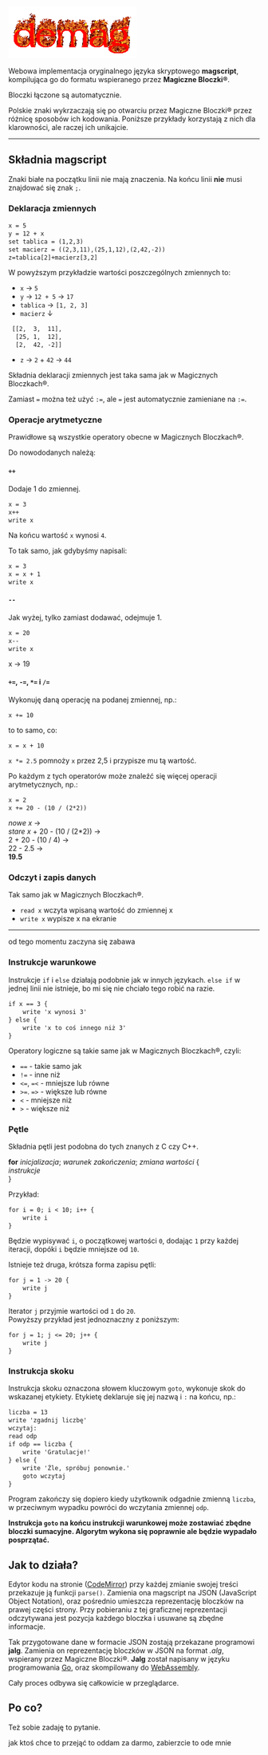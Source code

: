 ![demag](logo.gif) 

Webowa implementacja oryginalnego języka skryptowego **magscript**, kompilująca go do formatu wspieranego przez **Magiczne Bloczki®**.

Bloczki łączone są automatycznie.

Polskie znaki wykrzaczają się po otwarciu przez Magiczne Bloczki® przez różnicę sposobów ich kodowania. Poniższe przykłady korzystają z nich dla klarowności, ale raczej ich unikajcie.

---

## Składnia magscript

Znaki białe na początku linii nie mają znaczenia. Na końcu linii **nie** musi znajdować się znak `;`.

### Deklaracja zmiennych

```
x = 5
y = 12 + x
set tablica = (1,2,3)
set macierz = ((2,3,11),(25,1,12),(2,42,-2))
z=tablica[2]+macierz[3,2]
```
W powyższym przykładzie wartości poszczególnych zmiennych to:
- `x` → `5`
- `y` → `12 + 5` → `17`
- `tablica` → `[1, 2, 3]`
- `macierz` ↓  
```
 [[2,  3,  11],
  [25, 1,  12],
  [2,  42, -2]]
```
- `z` → `2` + `42` → `44`

Składnia deklaracji zmiennych jest taka sama jak w Magicznych Bloczkach®.

Zamiast `=` można też użyć `:=`, ale `=` jest automatycznie zamieniane na `:=`.

### Operacje arytmetyczne

Prawidłowe są wszystkie operatory obecne w Magicznych Bloczkach®.

Do nowododanych należą:

#### `++`

Dodaje 1 do zmiennej.

```
x = 3
x++
write x
```

Na końcu wartość `x` wynosi `4`.

To tak samo, jak gdybyśmy napisali:

```
x = 3
x = x + 1
write x
```

#### `--`

Jak wyżej, tylko zamiast dodawać, odejmuje 1.

```
x = 20
x--
write x
```
x → 19

#### `+=`, `-=`, `*=` i `/=`

Wykonuję daną operację na podanej zmiennej, np.:

```
x += 10
```
to to samo, co:
```
x = x + 10
```

`x *= 2.5` pomnoży `x` przez 2,5 i przypisze mu tą wartość.

Po każdym z tych operatorów może znaleźć się więcej operacji arytmetycznych, np.:

```
x = 2
x += 20 - (10 / (2*2))
```

*nowe x* →  
*stare x* + 20 - (10 / (2*2)) →  
2 + 20 - (10 / 4) →  
22 - 2.5 →  
**19.5**

### Odczyt i zapis danych

Tak samo jak w Magicznych Bloczkach®.

- `read x` wczyta wpisaną wartość do zmiennej x
- `write x` wypisze x na ekranie

---

od tego momentu zaczyna się zabawa

### Instrukcje warunkowe

Instrukcje `if` i `else` działają podobnie jak w innych językach. `else if` w jednej linii nie istnieje, bo mi się nie chciało tego robić na razie.

```
if x == 3 {
	write 'x wynosi 3'
} else {
	write 'x to coś innego niż 3'
}
```

Operatory logiczne są takie same jak w Magicznych Bloczkach®, czyli:
- `==` - takie samo jak
- `!=` - inne niż
- `<=`, `=<` - mniejsze lub równe
- `>=`. `=>` - większe lub równe
- `<` - mniejsze niż
- `>` - większe niż

### Pętle

Składnia pętli jest podobna do tych znanych z C czy C++.

**for** *inicjalizacja*; *warunek zakończenia*; *zmiana wartości* {  
	*instrukcje*  
}

Przykład:
```
for i = 0; i < 10; i++ {
	write i
}
```
Będzie wypisywać `i`, o początkowej wartości `0`, dodając `1` przy każdej iteracji, dopóki `i` będzie mniejsze od `10`.

Istnieje też druga, krótsza forma zapisu pętli:
```
for j = 1 -> 20 {
	write j
}
```
Iterator `j` przyjmie wartości od `1` do `20`.  
Powyższy przykład jest jednoznaczny z poniższym:
```
for j = 1; j <= 20; j++ {
	write j
}
```

### Instrukcja skoku

Instrukcja skoku oznaczona słowem kluczowym `goto`, wykonuje skok do wskazanej etykiety. Etykietę deklaruje się jej nazwą i `:` na końcu, np.:
```
liczba = 13
write 'zgadnij liczbę'
wczytaj:
read odp
if odp == liczba {
	write 'Gratulacje!'
} else {
	write 'Źle, spróbuj ponownie.'
	goto wczytaj
}
```
Program zakończy się dopiero kiedy użytkownik odgadnie zmienną `liczba`, w przeciwnym wypadku powróci do wczytania zmiennej `odp`.

**Instrukcja `goto` na końcu instrukcji warunkowej może zostawiać zbędne bloczki sumacyjne. Algorytm wykona się poprawnie ale będzie wypadało posprzątać.**

## Jak to działa?

Edytor kodu na stronie ([CodeMirror](https://codemirror.net/)) przy każdej zmianie swojej treści przekazuje ją funkcji `parse()`. Zamienia ona magscript na JSON (JavaScript Object Notation), oraz pośrednio umieszcza reprezentację bloczków na prawej części strony. Przy pobieraniu z tej graficznej reprezentacji odczytywana jest pozycja każdego bloczka i usuwane są zbędne informacje.

Tak przygotowane dane w formacie JSON zostają przekazane programowi **jalg**.
Zamienia on reprezentację bloczków w JSON na format *.alg*, wspierany przez Magiczne Bloczki®.
**Jalg** został napisany w języku programowania [Go](https://pl.wikipedia.org/wiki/Go_(j%C4%99zyk_programowania)), oraz skompilowany do [WebAssembly](https://pl.wikipedia.org/wiki/WebAssembly).

Cały proces odbywa się całkowicie w przeglądarce.

## Po co?

Też sobie zadaję to pytanie.

jak ktoś chce to przejąć to oddam za darmo, zabierzcie to ode mnie

